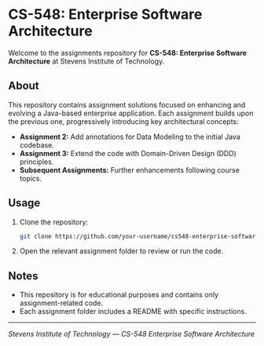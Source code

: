 # CS-548: Enterprise Software Architecture

Welcome to the assignments repository for **CS-548: Enterprise Software Architecture** at Stevens Institute of Technology.

## About

This repository contains assignment solutions focused on enhancing and evolving a Java-based enterprise application. Each assignment builds upon the previous one, progressively introducing key architectural concepts:

- **Assignment 2:** Add annotations for Data Modeling to the initial Java codebase.
- **Assignment 3:** Extend the code with Domain-Driven Design (DDD) principles.
- **Subsequent Assignments:** Further enhancements following course topics.

## Usage

1. Clone the repository:
    ```bash
    git clone https://github.com/your-username/cs548-enterprise-software-architecture.git
    ```
2. Open the relevant assignment folder to review or run the code.

## Notes

- This repository is for educational purposes and contains only assignment-related code.
- Each assignment folder includes a README with specific instructions.

---

*Stevens Institute of Technology — CS-548 Enterprise Software Architecture*
